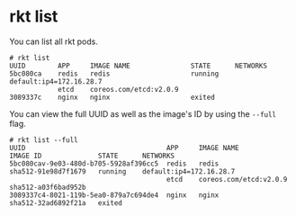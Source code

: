 # rkt list

You can list all rkt pods.

```
# rkt list
UUID        APP     IMAGE NAME               STATE      NETWORKS
5bc080ca    redis   redis                    running    default:ip4=172.16.28.7
            etcd    coreos.com/etcd:v2.0.9
3089337c    nginx   nginx                    exited
```

You can view the full UUID as well as the image's ID by using the `--full` flag.

```
# rkt list --full
UUID                                   APP     IMAGE NAME              IMAGE ID              STATE      NETWORKS
5bc080cav-9e03-480d-b705-5928af396cc5  redis   redis                   sha512-91e98d7f1679   running    default:ip4=172.16.28.7
                                       etcd    coreos.com/etcd:v2.0.9  sha512-a03f6bad952b
3089337c4-8021-119b-5ea0-879a7c694de4  nginx   nginx                   sha512-32ad6892f21a   exited
```
